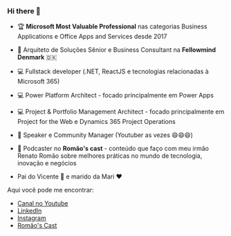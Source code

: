 ### Hi there 👋

- 🏆 **Microsoft Most Valuable Professional** nas categorias Business Applications e Office Apps and Services desde 2017
- 👔 Arquiteto de Soluções Sênior e Business Consultant na **Fellowmind Denmark** 🇩🇰
- 💻 Fullstack developer (.NET, ReactJS e tecnologias relacionadas à Microsoft 365)
- 💻 Power Platform Architect - focado principalmente em Power Apps
- 💻 Project & Portfolio Management Architect - focado principalmente em Project for the Web e Dynamics 365 Project Operations
- 🎤 Speaker e Community Manager (Youtuber as vezes 😄😄😄)
- 🎤 Podcaster no **Romão's cast** - conteúdo que faço com meu irmão Renato Romão sobre melhores práticas no mundo de tecnologia, inovação e negócios

- Pai do Vicente 👶 e marido da Mari ❤️

Aqui você pode me encontrar:
- [Canal no Youtube](http://youtube.com/douglasromao)
- [LinkedIn](https://www.linkedin.com/in/douglas-romao/)
- [Instagram](https://www.instagram.com/douglasoromao/)
- [Romão's Cast](https://www.anchor.fm/romaoscast/)



<!--
**douglasromao/douglasromao** is a ✨ _special_ ✨ repository because its `README.md` (this file) appears on your GitHub profile.

Here are some ideas to get you started:

- 🔭 I’m currently working on ...
- 🌱 I’m currently learning ...
- 👯 I’m looking to collaborate on ...
- 🤔 I’m looking for help with ...
- 💬 Ask me about ...
- 📫 How to reach me: ...
- 😄 Pronouns: ...
- ⚡ Fun fact: ...
-->
